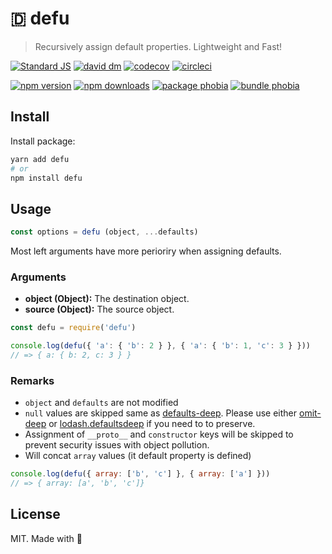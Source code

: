 # 🇩 defu

> Recursively assign default properties. Lightweight and Fast!

[![Standard JS][standard-src]][standard-href]
[![david dm][david-src]][david-href]
[![codecov][codecov-src]][codecov-href]
[![circleci][circleci-src]][circleci-href]

[![npm version][npm-v-src]][npm-v-href]
[![npm downloads][npm-dt-src]][npm-dt-href]
[![package phobia][packagephobia-src]][packagephobia-href]
[![bundle phobia][bundlephobia-src]][bundlephobia-href]

## Install

Install package:

```bash
yarn add defu
# or
npm install defu
```

## Usage

```js
const options = defu (object, ...defaults)
```

Most left arguments have more perioriry when assigning defaults.

### Arguments

- **object (Object):** The destination object.
- **source (Object):** The source object.

```js
const defu = require('defu')

console.log(defu({ 'a': { 'b': 2 } }, { 'a': { 'b': 1, 'c': 3 } }))
// => { a: { b: 2, c: 3 } }
```

### Remarks

- `object` and `defaults` are not modified
- `null` values are skipped same as [defaults-deep](https://www.npmjs.com/package/defaults-deep). Please use either [omit-deep](http://npmjs.com/package/omit-deep) or [lodash.defaultsdeep](https://www.npmjs.com/package/lodash.defaultsdeep) if you need to to preserve.
- Assignment of `__proto__` and `constructor` keys will be skipped to prevent security issues with object pollution.
- Will concat `array` values (it default property is defined)
```js
console.log(defu({ array: ['b', 'c'] }, { array: ['a'] }))
// => { array: [a', 'b', 'c']}
```

## License

MIT. Made with 💖

<!-- Refs -->
[standard-src]: https://flat.badgen.net/badge/code%20style/standard/green
[standard-href]: https://standardjs.com

[npm-v-src]: https://flat.badgen.net/npm/v/defu/latest
[npm-v-href]: https://npmjs.com/package/defu

[npm-dt-src]: https://flat.badgen.net/npm/dt/defu
[npm-dt-href]: https://npmjs.com/package/defu

[packagephobia-src]: https://flat.badgen.net/packagephobia/install/defu
[packagephobia-href]: https://packagephobia.now.sh/result?p=defu

[bundlephobia-src]: https://flat.badgen.net/bundlephobia/min/defu
[bundlephobia-href]: https://bundlephobia.com/result?p=defu

[david-src]: https://flat.badgen.net/david/dep/nuxt-contrib/defu
[david-href]: https://david-dm.org/nuxt-contrib/defu

[codecov-src]: https://flat.badgen.net/codecov/c/github/nuxt-contrib/defu/master
[codecov-href]: https://codecov.io/gh/nuxt-contrib/defu

[circleci-src]: https://flat.badgen.net/circleci/github/nuxt-contrib/defu/master
[circleci-href]: https://circleci.com/gh/nuxt-contrib/defu
